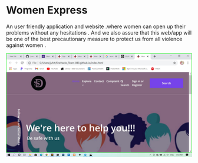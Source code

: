 # Women Express
An user friendly application and website .where women can open up their problems without any hesitations . And we also assure that this web/app will be one of the best precautionary measure to protect us from all violence against women .

![alt text](https://github.com/jtomar24/Women-Express/blob/main/images/she1.jpg)

